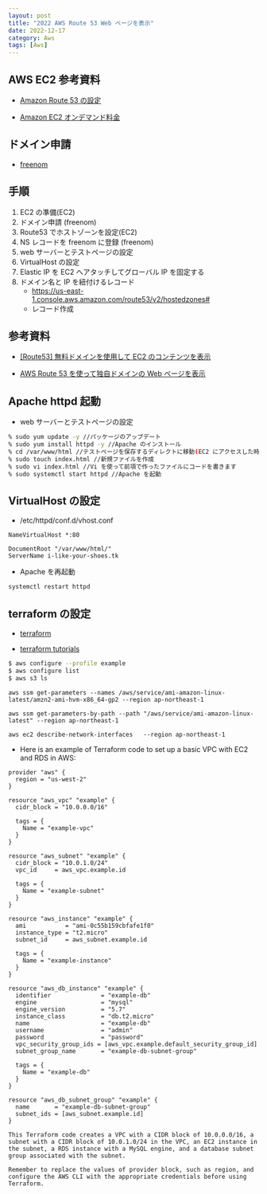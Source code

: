 ```yaml
---
layout: post
title: "2022 AWS Route 53 Web ページを表示"
date: 2022-12-17
category: Aws
tags: [Aws]
---
```


## AWS EC2 参考資料

- [Amazon Route 53 の設定](https://docs.aws.amazon.com/ja_jp/Route53/latest/DeveloperGuide/routing-to-ec2-instance.html)

- [Amazon EC2 オンデマンド料金](https://aws.amazon.com/jp/ec2/pricing/on-demand/#Elastic_IP_Addresses)

## ドメイン申請

- [freenom](https://www.freenom.com/ja/index.html)

## 手順

1. EC2 の準備(EC2)
2. ドメイン申請 (freenom)
3. Route53 でホストゾーンを設定(EC2)
4. NS レコードを freenom に登録 (freenom)
5. web サーバーとテストページの設定
6. VirtualHost の設定
7. Elastic IP を EC2 へアタッチしてグローバル IP を固定する
8. ドメイン名と IP を紐付けるレコード
   - https://us-east-1.console.aws.amazon.com/route53/v2/hostedzones#
   - レコード作成

## 参考資料

- [[Route53] 無料ドメインを使用して EC2 のコンテンツを表示](https://dev.classmethod.jp/articles/free-domain-ec2-web-server-access/)

- [AWS Route 53 を使って独自ドメインの Web ページを表示](https://avinton.com/academy/route53-dns-vhost/)

## Apache httpd 起動

- web サーバーとテストページの設定

```sh
% sudo yum update -y //パッケージのアップデート
% sudo yum install httpd -y //Apache のインストール
% cd /var/www/html //テストページを保存するディレクトに移動(EC2 にアクセスした時にここにコンテンツが有れば表示されます)
% sudo touch index.html //新規ファイルを作成
% sudo vi index.html //Vi を使って前項で作ったファイルにコードを書きます
% sudo systemctl start httpd //Apache を起動
```

## VirtualHost の設定

- /etc/httpd/conf.d/vhost.conf

```
NameVirtualHost *:80

DocumentRoot "/var/www/html/"
ServerName i-like-your-shoes.tk
```

- Apache を再起動

```sh
systemctl restart httpd
```

## terraform の設定

- [terraform](https://www.terraform.io/)

- [terraform tutorials](https://developer.hashicorp.com/terraform/tutorials/aws-get-started/aws-build?in=terraform%2Faws-get-started#prerequisites)

```sh
$ aws configure --profile example
$ aws configure list
$ aws s3 ls

```

```
aws ssm get-parameters --names /aws/service/ami-amazon-linux-latest/amzn2-ami-hvm-x86_64-gp2 --region ap-northeast-1

aws ssm get-parameters-by-path --path "/aws/service/ami-amazon-linux-latest" --region ap-northeast-1

aws ec2 describe-network-interfaces   --region ap-northeast-1
```

- Here is an example of Terraform code to set up a basic VPC with EC2 and RDS in AWS:

```code
provider "aws" {
  region = "us-west-2"
}

resource "aws_vpc" "example" {
  cidr_block = "10.0.0.0/16"

  tags = {
    Name = "example-vpc"
  }
}

resource "aws_subnet" "example" {
  cidr_block = "10.0.1.0/24"
  vpc_id     = aws_vpc.example.id

  tags = {
    Name = "example-subnet"
  }
}

resource "aws_instance" "example" {
  ami           = "ami-0c55b159cbfafe1f0"
  instance_type = "t2.micro"
  subnet_id     = aws_subnet.example.id

  tags = {
    Name = "example-instance"
  }
}

resource "aws_db_instance" "example" {
  identifier              = "example-db"
  engine                  = "mysql"
  engine_version          = "5.7"
  instance_class          = "db.t2.micro"
  name                    = "example-db"
  username                = "admin"
  password                = "password"
  vpc_security_group_ids = [aws_vpc.example.default_security_group_id]
  subnet_group_name       = "example-db-subnet-group"

  tags = {
    Name = "example-db"
  }
}

resource "aws_db_subnet_group" "example" {
  name       = "example-db-subnet-group"
  subnet_ids = [aws_subnet.example.id]
}
```

~~~
This Terraform code creates a VPC with a CIDR block of 10.0.0.0/16, a subnet with a CIDR block of 10.0.1.0/24 in the VPC, an EC2 instance in the subnet, a RDS instance with a MySQL engine, and a database subnet group associated with the subnet.

Remember to replace the values of provider block, such as region, and configure the AWS CLI with the appropriate credentials before using Terraform.
~~~